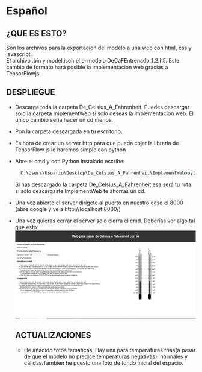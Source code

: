 # Español
## ¿QUE ES ESTO?
Son los archivos para la exportacion del modelo a una web con html, css y javascript.                  
El archivo .bin y model.json el el modelo DeCaFEntrenado_1.2.h5. Este cambio de formato hará posible la implementacion web gracias a TensorFlowjs.

## DESPLIEGUE
- Descarga toda la carpeta De_Celsius_A_Fahrenheit. Puedes descargar solo la carpeta ImplementWeb si solo deseas la implementacion web.
  El unico cambio sería hacer un cd menos.
- Pon la carpeta descargada en tu escritorio.
- Es hora de crear un server http para que pueda cojer la librería de TensorFlow js lo haremos simple con python
- Abre el cmd y con Python instalado escribe:
  ```cmd
    C:\Users\Usuario\Desktop\De_Celsius_A_Fahrenheit\ImplementWeb>python -m http.server 8000
  ```
  Si has descargado la carpeta De_Celsius_A_Fahrenheit esa será tu ruta si solo descargaste ImplementWeb te ahorras un cd.
- Una vez abierto el server dirígete al puerto en nuestro caso el 8000 (abre google y ve a http://localhost:8000/)
- Una vez quieras cerrar el server solo cierra el cmd.
  Deberías ver algo tal que esto:
  ![](https://github.com/Miguelsanher/IA/blob/main/De_Celsius_A_Fahrenheit/ImplementWeb/capGitHub.PNG)

  ## ACTUALIZACIONES
  - He añadido fotos tematicas. Hay una para temperaturas frías(a pesar de que el modelo no predice temperaturas negativas), normales y cálidas.Tambien he puesto una foto de fondo inicial del espacio.

